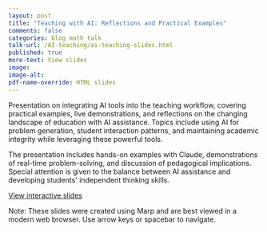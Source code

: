 ```yaml
---
layout: post
title: "Teaching with AI: Reflections and Practical Examples"
comments: false
categories: blog math talk
talk-url: /AI-teaching/ai-teaching-slides.html
published: true
more-text: View slides
image:
image-alt:
pdf-name-override: HTML slides
---
```


Presentation on integrating AI tools into the teaching workflow, covering practical examples, live demonstrations, and reflections on the changing landscape of education with AI assistance. Topics include using AI for problem generation, student interaction patterns, and maintaining academic integrity while leveraging these powerful tools.

The presentation includes hands-on examples with Claude, demonstrations of real-time problem-solving, and discussion of pedagogical implications. Special attention is given to the balance between AI assistance and developing students' independent thinking skills.

<a href="{{ page.talk-url }}" target="_blank">View interactive slides</a>

Note: These slides were created using Marp and are best viewed in a modern web browser. Use arrow keys or spacebar to navigate.
